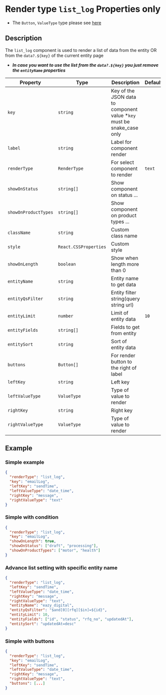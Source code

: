 # Render type `list_log` Properties only

- The `Button`, `ValueType` type please see [here](../README.md)

## Description

The `list_log` component is used to render a list of data from the entity OR from the `data?.${key}` of the current entity page

- **_In case you want to use the list from the `data?.${key}` you just remove the `entityName` properties_**

| Property             | Type                  | Description                                                             | Default | Required | Example                   |
| -------------------- | --------------------- | ----------------------------------------------------------------------- | ------- | -------- | ------------------------- |
| `key`                | `string`              | Key of the JSON data to component value \*`key` must be snake_case only |         | Yes      | `agent.first_name`        |
| `label`              | `string`              | Label for component render                                              |         | Yes      |                           |
| `renderType`         | `RenderType`          | For select component to render                                          | `text`  | No       |                           |
| `showOnStatus`       | `string[]`            | Show component on status ...                                            |         | No       | `['draft', 'submit']`     |
| `showOnProductTypes` | `string[]`            | Show component on product types ...                                     |         | No       | `['motor', 'health']`     |
| `className`          | `string`              | Custom class name                                                       |         | No       | `text-primary`            |
| `style`              | `React.CSSProperties` | Custom style                                                            |         | No       | `{ color: 'red' }`        |
| `showOnLength`       | `boolean`             | Show when length more than 0                                            |         | No       |                           |
| `entityName`         | `string`              | Entity name to get data                                                 |         | Yes      | `eazy_rfq`                |
| `entityQsFilter`     | `string`              | Entity filter string(query string url)                                  |         | No       | `$and[0][rfq][$in]=${id}` |
| `entityLimit`        | `number`              | Limit of entity data                                                    | `10`    | No       |                           |
| `entityFields`       | `string[]`            | Fields to get from entity                                               |         | No       |                           |
| `entitySort`         | `string`              | Sort of entity data                                                     |         | No       |                           |
| `buttons`            | `Button[]`            | For render button to the right of label                                 |         | No       |                           |
| `leftKey`            | `string`              | Left key                                                                |         | No       |                           |
| `leftValueType`      | `ValueType`           | Type of value to render                                                 |         | No       |                           |
| `rightKey`           | `string`              | Right key                                                               |         | No       |                           |
| `rightValueType`     | `ValueType`           | Type of value to render                                                 |         | No       |                           |

## Example

### Simple example

```json
{
  "renderType": "list_log",
  "key": "emailLog",
  "leftKey": "sendTime",
  "leftValueType": "date_time",
  "rightKey": "message",
  "rightValueType": "text"
}
```

### Simple with condition

```json
{
  "renderType": "list_log",
  "key": "emailLog",
  "showOnLength": true,
  "showOnStatus": ["draft", "processing"],
  "showOnProductTypes": ["motor", "health"]
}
```

### Advance list setting with specific entity name

```json
{
  "renderType": "list_log",
  "leftKey": "sendTime",
  "leftValueType": "date_time",
  "rightKey": "message",
  "rightValueType": "text",
  "entityName": "eazy_digital",
  "entityQsFilter": "$and[0][rfq][$in]=${id}",
  "entityLimit": 10,
  "entityFields": ["id", "status", "rfq_no", "updatedAt"],
  "entitySort": "updatedAt=desc"
}
```

### Simple with buttons

```json
{
  "renderType": "list_log",
  "key": "emailLog",
  "leftKey": "sendTime",
  "leftValueType": "date_time",
  "rightKey": "message",
  "rightValueType": "text",
  "buttons": [...]
}
```
